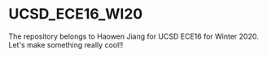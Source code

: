 # UCSD_ECE16_WI20
The repository belongs to Haowen Jiang for UCSD ECE16 for Winter 2020.
Let's make something really cool!!
